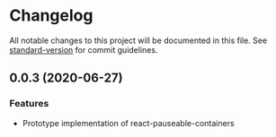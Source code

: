 # Changelog

All notable changes to this project will be documented in this file. See [standard-version](https://github.com/conventional-changelog/standard-version) for commit guidelines.

## 0.0.3 (2020-06-27)

### Features

- Prototype implementation of react-pauseable-containers

